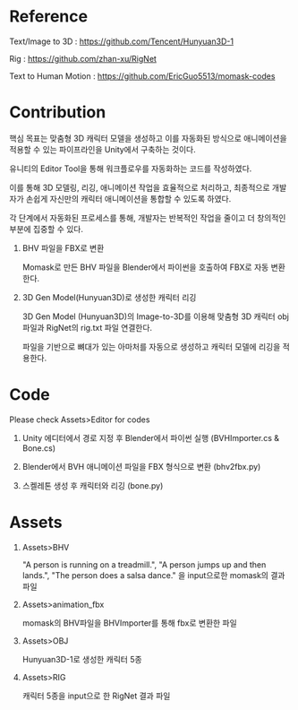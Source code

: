 # Reference
Text/Image to 3D : https://github.com/Tencent/Hunyuan3D-1

Rig : https://github.com/zhan-xu/RigNet

Text to Human Motion : https://github.com/EricGuo5513/momask-codes


# Contribution
핵심 목표는 맞춤형 3D 캐릭터 모델을 생성하고 이를 자동화된 방식으로 애니메이션을 적용할 수 있는 파이프라인을 Unity에서 구축하는 것이다.

유니티의 Editor Tool을 통해 워크플로우를 자동화하는 코드를 작성하였다. 

이를 통해 3D 모델링, 리깅, 애니메이션 작업을 효율적으로 처리하고, 최종적으로 개발자가 손쉽게 자신만의 캐릭터 애니메이션을 통합할 수 있도록 하였다.  

각 단계에서 자동화된 프로세스를 통해, 개발자는 반복적인 작업을 줄이고 더 창의적인 부분에 집중할 수 있다.

1. BHV 파일을 FBX로 변환
   
   Momask로 만든 BHV 파일을 Blender에서 파이썬을 호출하여 FBX로 자동 변환한다. 

2. 3D Gen Model(Hunyuan3D)로 생성한 캐릭터 리깅
   
   3D Gen Model (Hunyuan3D)의 Image-to-3D를 이용해 맞춤형 3D 캐릭터 obj 파일과 RigNet의 rig.txt 파일 연결한다.
   
   파일을 기반으로 뼈대가 있는 아마처를 자동으로 생성하고 캐릭터 모델에 리깅을 적용한다.


# Code
Please check Assets>Editor for codes

1. Unity 에디터에서 경로 지정 후 Blender에서 파이썬 실행 (BVHImporter.cs & Bone.cs)

2. Blender에서 BVH  애니메이션 파일을 FBX 형식으로 변환 (bhv2fbx.py)

3. 스켈레톤 생성 후 캐릭터와 리깅 (bone.py)


# Assets
1. Assets>BHV
   
   "A person is running on a treadmill.", "A person jumps up and then lands.", "The person does a salsa dance." 을 input으로한 momask의 결과 파일


2. Assets>animation_fbx
   
   momask의 BHV파일을 BHVImporter를 통해 fbx로 변환한 파일


3. Assets>OBJ
   
   Hunyuan3D-1로 생성한 캐릭터 5종


4. Assets>RIG

   캐릭터 5종을 input으로 한 RigNet 결과 파일
